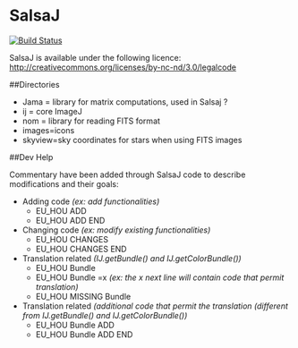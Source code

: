 SalsaJ
======

[![Build Status](https://travis-ci.org/SalsaJ/SalsaJ.svg?branch=master)](https://travis-ci.org/SalsaJ/SalsaJ)

SalsaJ is available under the following licence:
http://creativecommons.org/licenses/by-nc-nd/3.0/legalcode


##Directories

- Jama = library for matrix computations, used in Salsaj ?
- ij = core ImageJ
- nom = library for reading FITS format
- images=icons
- skyview=sky coordinates for stars when using FITS images

##Dev Help

Commentary have been added through SalsaJ code to describe modifications and their goals:

* Adding code *(ex: add functionalities)*
    * EU_HOU ADD
    * EU_HOU ADD END
* Changing code *(ex: modify existing functionalities)*
    * EU_HOU CHANGES
    * EU_HOU CHANGES END
* Translation related *(IJ.getBundle() and IJ.getColorBundle())*
    * EU_HOU Bundle
    * EU_HOU Bundle =x *(ex: the x next line will contain code that permit translation)*
    * EU_HOU MISSING Bundle
* Translation related *(additional code that permit the translation (different from IJ.getBundle() and IJ.getColorBundle())*
    * EU_HOU Bundle ADD
    * EU_HOU Bundle ADD END
